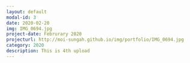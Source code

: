 ```yaml
---
layout: default
modal-id: 3
date: 2020-02-20
img: IMG_0694.jpg
project-date: Februrary 2020
projecturl: http://moi-sungah.github.io/img/portfolio/IMG_0694.jpg
category: 2020
description: This is 4th upload
---
```

